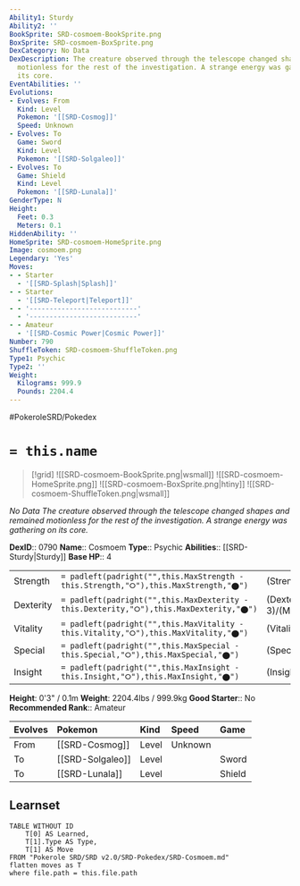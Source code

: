 ```yaml
---
Ability1: Sturdy
Ability2: ''
BookSprite: SRD-cosmoem-BookSprite.png
BoxSprite: SRD-cosmoem-BoxSprite.png
DexCategory: No Data
DexDescription: The creature observed through the telescope changed shapes and remained
  motionless for the rest of the investigation. A strange energy was gathering on
  its core.
EventAbilities: ''
Evolutions:
- Evolves: From
  Kind: Level
  Pokemon: '[[SRD-Cosmog]]'
  Speed: Unknown
- Evolves: To
  Game: Sword
  Kind: Level
  Pokemon: '[[SRD-Solgaleo]]'
- Evolves: To
  Game: Shield
  Kind: Level
  Pokemon: '[[SRD-Lunala]]'
GenderType: N
Height:
  Feet: 0.3
  Meters: 0.1
HiddenAbility: ''
HomeSprite: SRD-cosmoem-HomeSprite.png
Image: cosmoem.png
Legendary: 'Yes'
Moves:
- - Starter
  - '[[SRD-Splash|Splash]]'
- - Starter
  - '[[SRD-Teleport|Teleport]]'
- - '---------------------------'
  - '---------------------------'
- - Amateur
  - '[[SRD-Cosmic Power|Cosmic Power]]'
Number: 790
ShuffleToken: SRD-cosmoem-ShuffleToken.png
Type1: Psychic
Type2: ''
Weight:
  Kilograms: 999.9
  Pounds: 2204.4
---
```


#PokeroleSRD/Pokedex

# `= this.name`

> [!grid]
> ![[SRD-cosmoem-BookSprite.png|wsmall]]
> ![[SRD-cosmoem-HomeSprite.png]]
> ![[SRD-cosmoem-BoxSprite.png|htiny]]
> ![[SRD-cosmoem-ShuffleToken.png|wsmall]]


*No Data*
*The creature observed through the telescope changed shapes and remained motionless for the rest of the investigation. A strange energy was gathering on its core.*

**DexID**:: 0790
**Name**:: Cosmoem
**Type**:: Psychic
**Abilities**:: [[SRD-Sturdy|Sturdy]]
**Base HP**:: 4

|           |                                                                                        |                                          |
| --------- | -------------------------------------------------------------------------------------- | ---------------------------------------- |
| Strength  | `= padleft(padright("",this.MaxStrength - this.Strength,"⭘"),this.MaxStrength,"⬤")`    | (Strength::3)/(MaxStrength::3)   |
| Dexterity | `= padleft(padright("",this.MaxDexterity - this.Dexterity,"⭘"),this.MaxDexterity,"⬤")` | (Dexterity:: 3)/(MaxDexterity::3) |
| Vitality  | `= padleft(padright("",this.MaxVitality - this.Vitality,"⭘"),this.MaxVitality,"⬤")`    | (Vitality::7)/(MaxVitality::7)   |
| Special   | `= padleft(padright("",this.MaxSpecial - this.Special,"⭘"),this.MaxSpecial,"⬤")`       | (Special::3)/(MaxSpecial::3)     |
| Insight   | `= padleft(padright("",this.MaxInsight - this.Insight,"⭘"),this.MaxInsight,"⬤")`       | (Insight::7)/(MaxInsight::7)     |

**Height**: 0'3" / 0.1m
**Weight**: 2204.4lbs / 999.9kg
**Good Starter**:: No
**Recommended Rank**:: Amateur

| Evolves   | Pokemon          | Kind   | Speed   | Game   |
|:----------|:-----------------|:-------|:--------|:-------|
| From      | [[SRD-Cosmog]]   | Level  | Unknown |        |
| To        | [[SRD-Solgaleo]] | Level  |         | Sword  |
| To        | [[SRD-Lunala]]   | Level  |         | Shield |

## Learnset

```dataview
TABLE WITHOUT ID
    T[0] AS Learned,
    T[1].Type AS Type,
    T[1] AS Move
FROM "Pokerole SRD/SRD v2.0/SRD-Pokedex/SRD-Cosmoem.md"
flatten moves as T
where file.path = this.file.path
```
